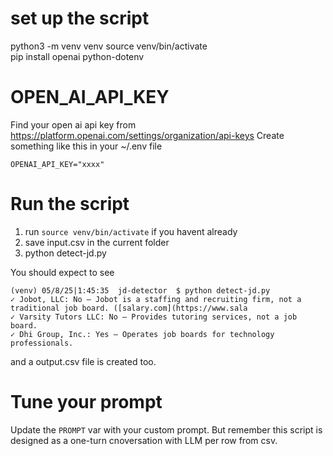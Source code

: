 # set up the script
python3 -m venv venv
source venv/bin/activate   
pip install openai python-dotenv

# OPEN_AI_API_KEY
Find your open ai api key from https://platform.openai.com/settings/organization/api-keys
Create something like this in your ~/.env file
```
OPENAI_API_KEY="xxxx"
```

# Run the script
1. run `source venv/bin/activate` if you havent already
2. save input.csv in the current folder
3. python detect-jd.py 

You should expect to see
```
(venv) 05/8/25|1:45:35  jd-detector  $ python detect-jd.py  
✓ Jobot, LLC: No — Jobot is a staffing and recruiting firm, not a traditional job board. ([salary.com](https://www.sala
✓ Varsity Tutors LLC: No — Provides tutoring services, not a job board.
✓ Dhi Group, Inc.: Yes — Operates job boards for technology professionals.
```

and a output.csv file is created too.

# Tune your prompt
Update the `PROMPT` var with your custom prompt. But remember this script is designed as a one-turn cnoversation with LLM per row from csv.